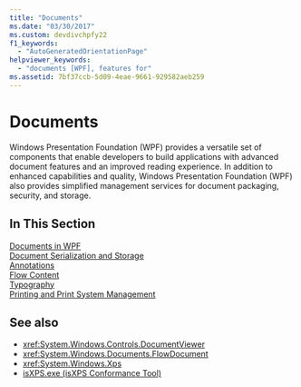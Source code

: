 ```yaml
---
title: "Documents"
ms.date: "03/30/2017"
ms.custom: devdivchpfy22
f1_keywords: 
  - "AutoGeneratedOrientationPage"
helpviewer_keywords: 
  - "documents [WPF], features for"
ms.assetid: 7bf37ccb-5d09-4eae-9661-929582aeb259
---
```

# Documents

Windows Presentation Foundation (WPF) provides a versatile set of components that enable developers to build applications with advanced document features and an improved reading experience. In addition to enhanced capabilities and quality, Windows Presentation Foundation (WPF) also provides simplified management services for document packaging, security, and storage.  
  
## In This Section  

 [Documents in WPF](documents-in-wpf.md)  
 [Document Serialization and Storage](document-serialization-and-storage.md)  
 [Annotations](annotations.md)  
 [Flow Content](flow-content.md)  
 [Typography](typography.md)  
 [Printing and Print System Management](printing-and-print-system-management.md)  
  
## See also

- <xref:System.Windows.Controls.DocumentViewer>
- <xref:System.Windows.Documents.FlowDocument>
- <xref:System.Windows.Xps>
- [isXPS.exe (isXPS Conformance Tool)](/previous-versions/dotnet/netframework-4.0/aa348104(v=vs.100))
